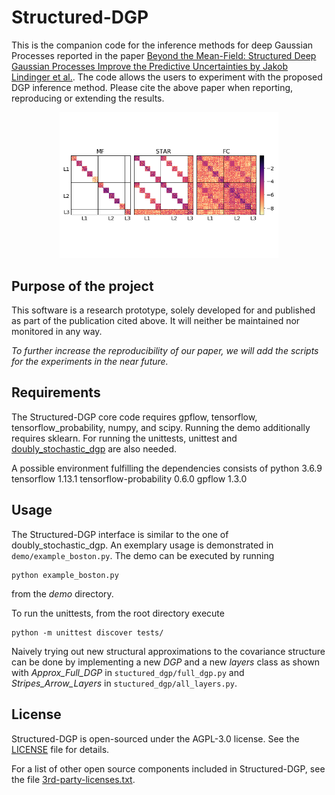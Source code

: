 # Structured-DGP

This is the companion code for the inference methods for deep Gaussian Processes
reported in the paper [Beyond the Mean-Field: Structured Deep Gaussian Processes Improve the Predictive Uncertainties by Jakob Lindinger et al.](https://arxiv.org/abs/2005.11110).
The code allows the users to experiment with the proposed DGP inference method.
Please cite the above paper when reporting, reproducing or extending the results.

<p align="center">
  <img src="img/thumbnail_landscape.png" width="350">
</p>

## Purpose of the project

This software is a research prototype, solely developed for and published as
part of the publication cited above. It will neither be
maintained nor monitored in any way.

_To further increase the reproducibility of our paper, we will add the scripts for the experiments in the near future._


## Requirements

The Structured-DGP core code requires gpflow, tensorflow, tensorflow_probability, numpy, and scipy.
Running the demo additionally requires sklearn.
For running the unittests, unittest and [doubly_stochastic_dgp](https://github.com/ICL-SML/Doubly-Stochastic-DGP) are also needed.

A possible environment fulfilling the dependencies consists of
python 3.6.9
tensorflow 1.13.1
tensorflow-probability 0.6.0
gpflow 1.3.0

## Usage

The Structured-DGP interface is similar to the one of doubly_stochastic_dgp.
An exemplary usage is demonstrated in `demo/example_boston.py`.
The demo can be executed by running

```
python example_boston.py
```
from the _demo_ directory.

To run the unittests, from the root directory execute

```
python -m unittest discover tests/
```

Naively trying out new structural approximations to the covariance structure can be done
by implementing a new _DGP_ and a new _layers_ class as shown with
_Approx_Full_DGP_ in `stuctured_dgp/full_dgp.py` and _Stripes_Arrow_Layers_ in `stuctured_dgp/all_layers.py`.

## License

Structured-DGP is open-sourced under the AGPL-3.0 license. See the
[LICENSE](LICENSE) file for details.

For a list of other open source components included in Structured-DGP, see the
file [3rd-party-licenses.txt](3rd-party-licenses.txt).
